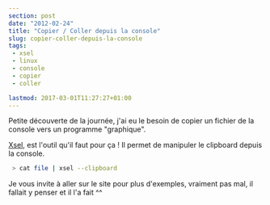 ```yaml
---
section: post
date: "2012-02-24"
title: "Copier / Coller depuis la console"
slug: copier-coller-depuis-la-console
tags:
 - xsel
 - linux
 - console
 - copier
 - coller

lastmod: 2017-03-01T11:27:27+01:00
---
```


Petite découverte de la journée, j'ai eu le besoin de copier un fichier de la console vers un programme "graphique".

[Xsel](http://www.kfish.org/software/xsel/), est l'outil qu'il faut pour ça ! Il permet de manipuler le clipboard depuis la console.

``` bash
 > cat file | xsel --clipboard
```

Je vous invite à aller sur le site pour plus d'exemples, vraiment pas mal, il fallait y penser et il l'a fait ^^

